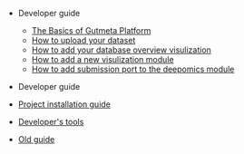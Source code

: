 
- Developer guide

  - [The Basics of Gutmeta Platform](basics.md)
  - [How to upload your dataset](dataset.md)
  - [How to add your database overview visulization](db-viz.md)
  - [How to add a new visulization module](visualizer.md)
  - [How to add submission port to the deepomics module](submit.md)

 - Developer guide
  - [Project installation guide](start.md)
  - [Developer's tools](tools.md)
  - [Old guide](start-old.md)
  
<!--
  - [Module development](module-dev.md)
  - [Pipeline development](pipeline-dev.md)
  - [Resources](resources.md)
  - [PyOmics API](pyomics.md)

- Researcher guide

  - [Project](project.md)

- File explorer guide

  - [File explorer](file-explorer.md)

- [Changelog](changelog.md) -->
